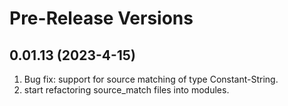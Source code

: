 



# Pre-Release Versions
## 0.01.13 (2023-4-15)
1. Bug fix: support for source matching of type Constant-String. 
2. start refactoring source_match files into modules. 